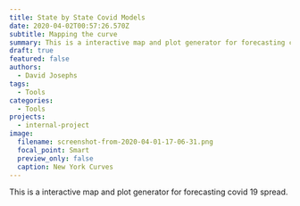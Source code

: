 ```yaml
---
title: State by State Covid Models
date: 2020-04-02T00:57:26.570Z
subtitle: Mapping the curve
summary: This is a interactive map and plot generator for forecasting covid 19 spread.
draft: true
featured: false
authors:
  - David Josephs
tags:
  - Tools
categories:
  - Tools
projects:
  - internal-project
image:
  filename: screenshot-from-2020-04-01-17-06-31.png
  focal_point: Smart
  preview_only: false
  caption: New York Curves
---
```

This is a interactive map and plot generator for forecasting covid 19 spread.